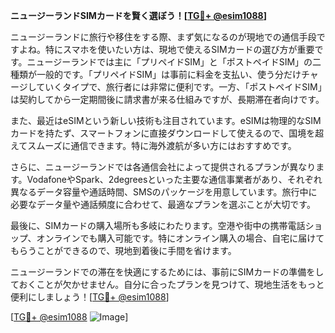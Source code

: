**ニュージーランドSIMカードを賢く選ぼう！[[TG💪+ @esim1088](https://t.me/s/esim1088)]**

ニュージーランドに旅行や移住をする際、まず気になるのが現地での通信手段ですよね。特にスマホを使いたい方は、現地で使えるSIMカードの選び方が重要です。ニュージーランドでは主に「プリペイドSIM」と「ポストペイドSIM」の二種類が一般的です。「プリペイドSIM」は事前に料金を支払い、使う分だけチャージしていくタイプで、旅行者には非常に便利です。一方、「ポストペイドSIM」は契約してから一定期間後に請求書が来る仕組みですが、長期滞在者向けです。

また、最近はeSIMという新しい技術も注目されています。eSIMは物理的なSIMカードを持たず、スマートフォンに直接ダウンロードして使えるので、国境を超えてスムーズに通信できます。特に海外渡航が多い方にはおすすめです。

さらに、ニュージーランドでは各通信会社によって提供されるプランが異なります。VodafoneやSpark、2degreesといった主要な通信事業者があり、それぞれ異なるデータ容量や通話時間、SMSのパッケージを用意しています。旅行中に必要なデータ量や通話頻度に合わせて、最適なプランを選ぶことが大切です。

最後に、SIMカードの購入場所も多岐にわたります。空港や街中の携帯電話ショップ、オンラインでも購入可能です。特にオンライン購入の場合、自宅に届けてもらうことができるので、現地到着後に手間を省けます。

ニュージーランドでの滞在を快適にするためには、事前にSIMカードの準備をしておくことが欠かせません。自分に合ったプランを見つけて、現地生活をもっと便利にしましょう！[[TG💪+ @esim1088](https://t.me/s/esim1088)]

[[TG💪+ @esim1088](https://t.me/s/esim1088) ![Image](https://i.postimg.cc/Y0z9fWf4/image.png)]